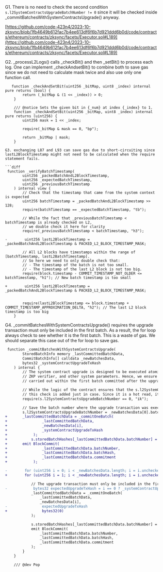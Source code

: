G1. There is no need to check the second condition ``s.l2SystemContractsUpgradeBatchNumber != 0`` since it will be checked inside _commitBatchesWithSystemContractsUpgrade() anyway. 

[https://github.com/code-423n4/2023-10-zksync/blob/1fb4649b612fac7b4ee613df6f6b7d921ddd6b0d/code/contracts/ethereum/contracts/zksync/facets/Executor.sol#L189](https://github.com/code-423n4/2023-10-zksync/blob/1fb4649b612fac7b4ee613df6f6b7d921ddd6b0d/code/contracts/ethereum/contracts/zksync/facets/Executor.sol#L189)

G2. _processL2Logs() calls _checkBit() and then _setBit() to process each log. One can implement _checkAndsetBit() to combine both to save gas since we do not need to calculate mask twice and also use only one function call.

```javascipt
   function _checkAndSetBit(uint256 _bitMap, uint8 _index) internal pure returns (bool) {
        return (_bitMap & (1 << _index)) > 0;
    }

    /// @notice Sets the given bit in {_num} at index {_index} to 1.
    function _checkAndSetBit(uint256 _bitMap, uint8 _index) internal pure returns (uint256) {
        uint256 mask = 1 << _index;

        require(_bitMap & mask == 0, "bp");

        return _bitMap | mask; 
    }

G3. exchanging L87 and L93 can save gas due to short-circuiting since lastL2BlockTimestamp might not need to be calculated when the require statement fails.

```diff
 function _verifyBatchTimestamp(
        uint256 _packedBatchAndL2BlockTimestamp,
        uint256 _expectedBatchTimestamp,
        uint256 _previousBatchTimestamp
    ) internal view {
        // Check that the timestamp that came from the system context is expected
        uint256 batchTimestamp = _packedBatchAndL2BlockTimestamp >> 128;
        require(batchTimestamp == _expectedBatchTimestamp, "tb");

        // While the fact that _previousBatchTimestamp < batchTimestamp is already checked on L2,
        // we double check it here for clarity
        require(_previousBatchTimestamp < batchTimestamp, "h3");

-        uint256 lastL2BlockTimestamp = _packedBatchAndL2BlockTimestamp & PACKED_L2_BLOCK_TIMESTAMP_MASK;

        // All L2 blocks have timestamps within the range of [batchTimestamp, lastL2BatchTimestamp].
        // So here we need to only double check that:
        // - The timestamp of the batch is not too small.
        // - The timestamp of the last L2 block is not too big.
        require(block.timestamp - COMMIT_TIMESTAMP_NOT_OLDER <= batchTimestamp, "h1"); // New batch timestamp is too small

+        uint256 lastL2BlockTimestamp = _packedBatchAndL2BlockTimestamp & PACKED_L2_BLOCK_TIMESTAMP_MASK;


        require(lastL2BlockTimestamp <= block.timestamp + COMMIT_TIMESTAMP_APPROXIMATION_DELTA, "h2"); // The last L2 block timestamp is too big
    }

```

G4.  _commitBatchesWithSystemContractsUpgrade() requires the upgrade transaction must only be included in the first batch. As a result, the for loop always check to see whether it is the first batch. This is a waste of gas. We should separate this case out of the for loop to save gas.

```diff
 function _commitBatchesWithSystemContractsUpgrade(
        StoredBatchInfo memory _lastCommittedBatchData,
        CommitBatchInfo[] calldata _newBatchesData,
        bytes32 _systemContractUpgradeTxHash
    ) internal {
        // The system contract upgrade is designed to be executed atomically with the new bootloader, a default account,
        // ZKP verifier, and other system parameters. Hence, we ensure that the upgrade transaction is
        // carried out within the first batch committed after the upgrade.

        // While the logic of the contract ensures that the s.l2SystemContractsUpgradeBatchNumber is 0 when this function is called,
        // this check is added just in case. Since it is a hot read, it does not encure noticable gas cost.
        require(s.l2SystemContractsUpgradeBatchNumber == 0, "ik");

        // Save the batch number where the upgrade transaction was executed.
        s.l2SystemContractsUpgradeBatchNumber = _newBatchesData[0].batchNumber;
+       _lastCommittedBatchData = _commitOneBatch(
+                _lastCommittedBatchData,
+                _newBatchesData[i],
+                _systemContractUpgradeTxHash
+            );
+           s.storedBatchHashes[_lastCommittedBatchData.batchNumber] =              _hashStoredBatchInfo(_lastCommittedBatchData);
+       emit BlockCommit(
+                _lastCommittedBatchData.batchNumber,
+                _lastCommittedBatchData.batchHash,
+                _lastCommittedBatchData.commitment
+            );

-        for (uint256 i = 0; i < _newBatchesData.length; i = i.uncheckedInc()) {
+        for (uint256 i = 1; i < _newBatchesData.length; i = i.uncheckedInc()) {

            // The upgrade transaction must only be included in the first batch.
-            bytes32 expectedUpgradeTxHash = i == 0 ? _systemContractUpgradeTxHash : bytes32(0);
            _lastCommittedBatchData = _commitOneBatch(
                _lastCommittedBatchData,
                _newBatchesData[i],
-                expectedUpgradeTxHash
+                bytes32(0)
            );

            s.storedBatchHashes[_lastCommittedBatchData.batchNumber] = _hashStoredBatchInfo(_lastCommittedBatchData);
            emit BlockCommit(
                _lastCommittedBatchData.batchNumber,
                _lastCommittedBatchData.batchHash,
                _lastCommittedBatchData.commitment
            );
        }
    }

    /// @dev Pop

```
